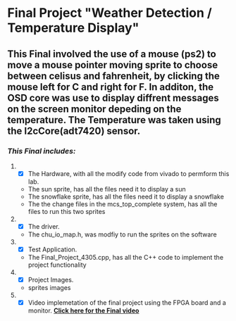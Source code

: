 # Final Project "Weather Detection / Temperature Display" 
## This Final involved the use of a mouse (ps2) to move a mouse pointer moving sprite to choose between celisus and fahrenheit, by clicking the mouse left for C and right for F. In additon, the OSD core was use to display diffrent messages on the screen monitor depeding on the temperature. The Temperature was taken using the I2cCore(adt7420) sensor.
### *This Final includes:*

1. - [x] The Hardware, with all the modify code from vivado to permform this lab. 
    * The sun sprite, has all the files need it to display a sun   
    * The snowflake sprite, has all the files need it to display a snowflake
    * The the change files in the mcs_top_complete system, has all the files to run this two sprites 

2. - [x] The driver.
    * The chu_io_map.h, was modfiy to run the sprites on the software  

3. - [x] Test Application.
    * The Final_Project_4305.cpp, has all the C++ code to implement the project functionality 

4. - [x] Project Images.
    * sprites images 

5. - [x] Video implemetation of the final project using the FPGA board and a monitor. **[Click here for the Final video ](https://youtu.be/wjzRvunuTA8)**
